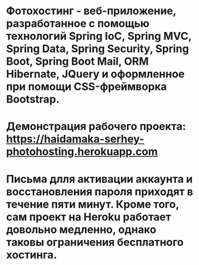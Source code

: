 # Фотохостинг - веб-приложение, разработанное с помощью технологий Spring IoC, Spring MVC, Spring Data, Spring Security, Spring Boot, Spring Boot Mail, ORM Hibernate, JQuery и оформленное при помощи CSS-фреймворка Bootstrap.

# Демонстрация рабочего проекта: https://haidamaka-serhey-photohosting.herokuapp.com

# Письма длля активации аккаунта и восстановления пароля приходят в течение пяти минут. Кроме того, сам проект на Heroku работает довольно медленно, однако таковы ограничения бесплатного хостинга.
